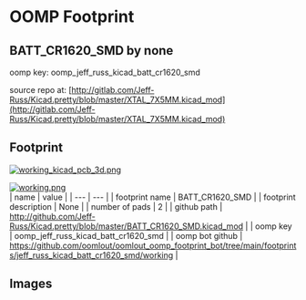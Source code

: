 # OOMP Footprint  
## BATT_CR1620_SMD  by none  
  
oomp key: oomp_jeff_russ_kicad_batt_cr1620_smd  
  
source repo at: [http://gitlab.com/Jeff-Russ/Kicad.pretty/blob/master/XTAL_7X5MM.kicad_mod](http://gitlab.com/Jeff-Russ/Kicad.pretty/blob/master/XTAL_7X5MM.kicad_mod)  
## Footprint  
  
[![working_kicad_pcb_3d.png](working_kicad_pcb_3d_600.png)](working_kicad_pcb_3d.png)  
  
[![working.png](working_600.png)](working.png)  
| name | value | 
| --- | --- | 
| footprint name | BATT_CR1620_SMD | 
| footprint description | None | 
| number of pads | 2 | 
| github path | http://github.com/Jeff-Russ/Kicad.pretty/blob/master/BATT_CR1620_SMD.kicad_mod | 
| oomp key | oomp_jeff_russ_kicad_batt_cr1620_smd | 
| oomp bot github | https://github.com/oomlout/oomlout_oomp_footprint_bot/tree/main/footprints/jeff_russ_kicad_batt_cr1620_smd/working | 
## Images  
